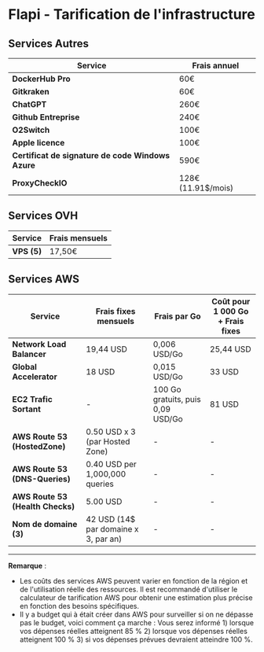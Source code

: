 # Flapi - Tarification de l'infrastructure

## Services Autres

| Service                                  | Frais annuel    |
|------------------------------------------|-----------------|
| **DockerHub Pro**                        | 60€             |
| **Gitkraken**                            | 60€             |
| **ChatGPT**                              | 260€            |
| **Github Entreprise**                    | 240€            |
| **O2Switch**                             | 100€            |
| **Apple licence**                        | 100€            |
| **Certificat de signature de code Windows Azure** | 590€      |
| **ProxyCheckIO**                         | 128€ (11.91$/mois) |

## Services OVH

| Service                                   | Frais mensuels |
|------------------------------------------|-----------------|
| **VPS (5)**                              | 17,50€          |

## Services AWS

| Service                         | Frais fixes mensuels | Frais par Go                    | Coût pour 1 000 Go + Frais fixes |
|---------------------------------|----------------------|---------------------------------|--------------------|
| **Network Load Balancer**       | 19,44 USD            | 0,006 USD/Go                    | 25,44 USD          |
| **Global Accelerator**          | 18 USD               | 0,015 USD/Go                    | 33 USD             |
| **EC2 Trafic Sortant**          | -                    | 100 Go gratuits, puis 0,09 USD/Go | 81 USD             |
| **AWS Route 53 (HostedZone)**   | 0.50 USD x 3 (par Hosted Zone) | - | - |
| **AWS Route 53 (DNS-Queries)**  | 0.40 USD per 1,000,000 queries | - | - |
| **AWS Route 53 (Health Checks)**| 5.00 USD | - | - |
| **Nom de domaine (3)**          | 42 USD (14$ par domaine x 3, par an) | - | - |

---

**Remarque** : 
- Les coûts des services AWS peuvent varier en fonction de la région et de l'utilisation réelle des ressources. Il est recommandé d'utiliser le calculateur de tarification AWS pour obtenir une estimation plus précise en fonction des besoins spécifiques.
- Il y a budget qui à était créer dans AWS pour surveiller si on ne dépasse pas le budget, voici comment ça marche : Vous serez informé 1) lorsque vos dépenses réelles atteignent 85 % 2) lorsque vos dépenses réelles atteignent 100 % 3) si vos dépenses prévues devraient atteindre 100 %.
